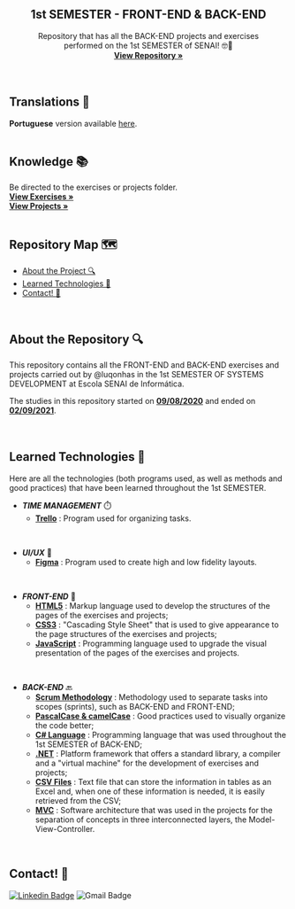   <h2 align="center">1st SEMESTER - FRONT-END & BACK-END</h2>

  <p align="center">
    Repository that has all the BACK-END projects and exercises <br>performed on the 1st SEMESTER of SENAI! 🤓📰
    <br />
    <a href="https://github.com/luqonhas/SENAI_SEMESTER1"><strong> View Repository
    »</strong></a>
    <br />
    <br />
    <br />
  </p>
</p>

## Translations 👅
**Portuguese** version available [here](https://github.com/luqonhas/SENAI_SEMESTER1/blob/master/README.md).
<br>
<br>

## Knowledge 📚
Be directed to the exercises or projects folder.
<br />
<a href="https://github.com/luqonhas/SENAI_SEMESTER1/tree/main/EXERCISES"><strong> View Exercises
»</strong></a>
<br />
<a href="https://github.com/luqonhas/SENAI_SEMESTER1/tree/main/PROJECTS"><strong> View Projects
»</strong></a>
<br>
<br>

## Repository Map 🗺️

* [About the Project 🔍](#about)
* [Learned Technologies 🤖](#tec)
* [Contact! 🎉](#contact)
<br>
<div id='about'/>

## About the Repository 🔍
This repository contains all the FRONT-END and BACK-END exercises and projects carried out by @luqonhas in the 1st SEMESTER OF SYSTEMS DEVELOPMENT at Escola SENAI de Informática.

The studies in this repository started on <ins>**09/08/2020**</ins> and ended on <ins>**02/09/2021**</ins>.
<br>
<br>
<br>
<div id = "tec"/>

## Learned Technologies 🤖
Here are all the technologies (both programs used, as well as methods and good practices) that have been learned throughout the 1st SEMESTER.

* _**TIME MANAGEMENT**_ ⏱️
  * **<ins>Trello**</ins> : Program used for organizing tasks.

<br>

* _**UI/UX**_ 🎨
  * **<ins>Figma**</ins> : Program used to create high and low fidelity layouts.

<br>

* _**FRONT-END**_ 📰
  * **<ins>HTML5**</ins> : Markup language used to develop the structures of the pages of the exercises and projects;
  * **<ins>CSS3**</ins> : "Cascading Style Sheet" that is used to give appearance to the page structures of the exercises and projects;
  * **<ins>JavaScript**</ins> : Programming language used to upgrade the visual presentation of the pages of the exercises and projects.

<br>

* _**BACK-END**_ 🔙
  * **<ins>Scrum Methodology**</ins> : Methodology used to separate tasks into scopes (sprints), such as BACK-END and FRONT-END;
  * **<ins>PascalCase & camelCase**</ins> : Good practices used to visually organize the code better;
  * **<ins>C# Language**</ins> : Programming language that was used throughout the 1st SEMESTER of BACK-END;
  * **<ins>.NET**</ins> : Platform framework that offers a standard library, a compiler and a "virtual machine" for the development of exercises and projects;
  * **<ins>CSV Files**</ins> : Text file that can store the information in tables as an Excel and, when one of these information is needed, it is easily retrieved from the CSV;
  * **<ins>MVC**</ins> : Software architecture that was used in the projects for the separation of concepts in three interconnected layers, the Model-View-Controller.
<br>
<div id="contact"/>

## Contact! 🎉
[![Linkedin Badge](https://img.shields.io/badge/-Lucas%20Apolinário-%231572B6?style=flat-square&logo=Linkedin&logoColor=white&link=https://www.linkedin.com/in/luqonhas/)](https://www.linkedin.com/in/luqonhas/)
![Gmail Badge](https://img.shields.io/badge/-apolinariodev@gmail.com-CC2927?style=flat-square&logo=Gmail&logoColor=white)
